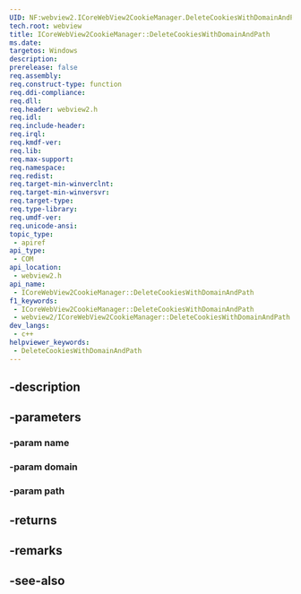 ```yaml
---
UID: NF:webview2.ICoreWebView2CookieManager.DeleteCookiesWithDomainAndPath
tech.root: webview
title: ICoreWebView2CookieManager::DeleteCookiesWithDomainAndPath
ms.date: 
targetos: Windows
description: 
prerelease: false
req.assembly: 
req.construct-type: function
req.ddi-compliance: 
req.dll: 
req.header: webview2.h
req.idl: 
req.include-header: 
req.irql: 
req.kmdf-ver: 
req.lib: 
req.max-support: 
req.namespace: 
req.redist: 
req.target-min-winverclnt: 
req.target-min-winversvr: 
req.target-type: 
req.type-library: 
req.umdf-ver: 
req.unicode-ansi: 
topic_type:
 - apiref
api_type:
 - COM
api_location:
 - webview2.h
api_name:
 - ICoreWebView2CookieManager::DeleteCookiesWithDomainAndPath
f1_keywords:
 - ICoreWebView2CookieManager::DeleteCookiesWithDomainAndPath
 - webview2/ICoreWebView2CookieManager::DeleteCookiesWithDomainAndPath
dev_langs:
 - c++
helpviewer_keywords:
 - DeleteCookiesWithDomainAndPath
---
```


## -description

## -parameters

### -param name

### -param domain

### -param path

## -returns

## -remarks

## -see-also

